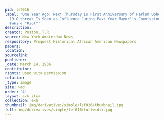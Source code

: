 ```yaml
---
pid: lef016
label: 'One Year Ago: Next Thursday Is First Anniversary of Harlem Upheaval March
  19 Outbreak Is Seen as Influence During Past Year Mayor''s Commission Revealed Forces
  Behind "Riot"'
description:
creator: Poston, T.R.
source: New York Amsterdam News
respository: Proquest Historical African American Newspapers
papers:
location:
sourcelink:
publisher:
_date: March 14, 1936
contributor:
rights: Used with permission
relation:
_type: image
site: wad
order: '4'
layout: exh_item
collection: exh
thumbnail: img/derivatives/simple/lef016/thumbnail.jpg
full: img/derivatives/simple/lef016/fullwidth.jpg
---
```

